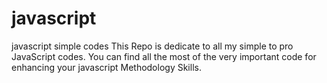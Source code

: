 # javascript
javascript simple codes
This Repo is dedicate to all my simple to pro JavaScript codes.
You can find all the most of the very important code for enhancing your javascript Methodology Skills.

